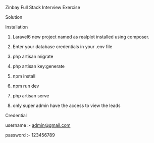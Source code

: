 Zinbay Full Stack Interview Exercise

Solution

Installation


1. Laravel6 new project named as realplot installed using composer.

2. Enter your database credentials in your .env file

3. php artisan migrate

4. php artisan key:generate

5. npm install

6. npm run dev

7. php artisan serve 

8. only super admin have the access to view the leads

Credential

username :- admin@gmail.com

password :- 123456789

